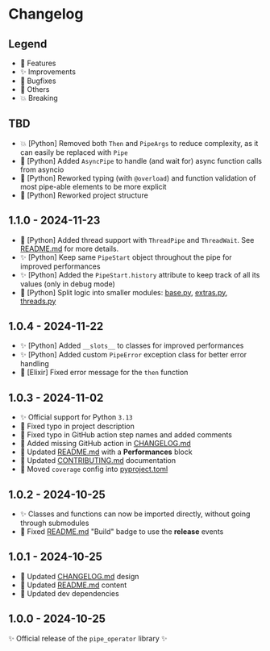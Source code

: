 # Changelog

## Legend

- 🚀 Features
- ✨ Improvements
- 🐞 Bugfixes
- 🔧 Others
- 💥 Breaking

## TBD

- 💥 [Python] Removed both `Then` and `PipeArgs` to reduce complexity, as it can easily be replaced with `Pipe`
- 🚀 [Python] Added `AsyncPipe` to handle (and wait for) async function calls from asyncio
- 🔧 [Python] Reworked typing (with `@overload`) and function validation of most pipe-able elements to be more explicit
- 🔧 [Python] Reworked project structure

## 1.1.0 - 2024-11-23

- 🚀 [Python] Added thread support with `ThreadPipe` and `ThreadWait`. See [README.md](README.md) for more details.
- ✨ [Python] Keep same `PipeStart` object throughout the pipe for improved performances
- ✨ [Python] Added the `PipeStart.history` attribute to keep track of all its values (only in debug mode)
- 🔧 [Python] Split logic into smaller modules: [base.py](pipe_operator/python_flow/base.py), [extras.py](pipe_operator/python_flow/extras.py), [threads.py](pipe_operator/python_flow/threads.py)

## 1.0.4 - 2024-11-22

- ✨ [Python] Added `__slots__` to classes for improved performances
- ✨ [Python] Added custom `PipeError` exception class for better error handling
- 🐞 [Elixir] Fixed error message for the `then` function

## 1.0.3 - 2024-11-02

- ✨ Official support for Python `3.13`
- 🔧 Fixed typo in project description
- 🔧 Fixed typo in GitHub action step names and added comments
- 🔧 Added missing GitHub action in [CHANGELOG.md](CHANGELOG.md)
- 🔧 Updated [README.md](README.md) with a **Performances** block
- 🔧 Updated [CONTRIBUTING.md](CONTRIBUTING.md) documentation
- 🔧 Moved `coverage` config into [pyproject.toml](pyproject.toml)

## 1.0.2 - 2024-10-25

- ✨ Classes and functions can now be imported directly, without going through submodules
- 🔧 Fixed [README.md](README.md) "Build" badge to use the **release** events

## 1.0.1 - 2024-10-25

- 🔧 Updated [CHANGELOG.md](CHANGELOG.md) design
- 🔧 Updated [README.md](README.md) content
- 🔧 Updated dev dependencies

## 1.0.0 - 2024-10-25

✨ Official release of the `pipe_operator` library ✨

